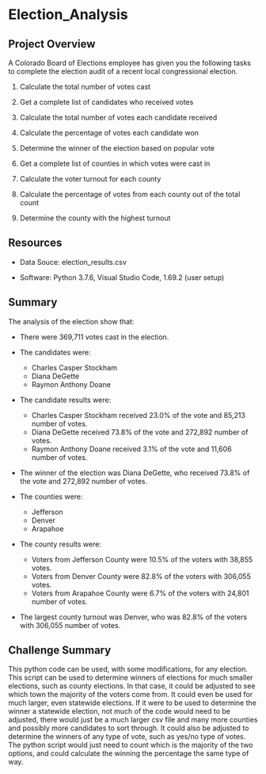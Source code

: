 # Election_Analysis

## Project Overview

A Colorado Board of Elections employee has given you the following tasks to complete the election audit of a recent local congressional election. 

1. Calculate the total number of votes cast
2. Get a complete list of candidates who received votes
3. Calculate the total number of votes each candidate received
4. Calculate the percentage of votes each candidate won
5. Determine the winner of the election based on popular vote

6. Get a complete list of counties in which votes were cast in
7. Calculate the voter turnout for each county
8. Calculate the percentage of votes from each county out of the total count
9. Determine the county with the highest turnout 

## Resources

* Data Souce: election_results.csv

* Software: Python 3.7.6, Visual Studio Code, 1.69.2 (user setup)

## Summary 
The analysis of the election show that:
* There were 369,711 votes cast in the election. 
* The candidates were:
  * Charles Casper Stockham
  * Diana DeGette
  * Raymon Anthony Doane
* The candidate results were:
  * Charles Casper Stockham received 23.0% of the vote and 85,213 number of votes. 
  * Diana DeGette received 73.8% of the vote and 272,892 number of votes. 
  * Raymon Anthony Doane received 3.1% of the vote and 11,606 number of votes. 
* The winner of the election was Diana DeGette, who received 73.8% of the vote and 272,892 number of votes. 

* The counties were:
  * Jefferson
  * Denver
  * Arapahoe
* The county results were:
  * Voters from Jefferson County were 10.5% of the voters with 38,855 votes.
  * Voters from Denver County were 82.8% of the voters with 306,055 votes.
  * Voters from Arapahoe County were 6.7% of the voters with 24,801 number of votes.
* The largest county turnout was Denver, who was 82.8% of the voters with 306,055 number of votes.

## Challenge Summary
This python code can be used, with some modifications, for any election. This script can be used to determine winners of elections for much smaller elections, such as county elections. In that case, it could be adjusted to see which town the majority of the voters come from. It could even be used for much larger, even statewide elections. If it were to be used to determine the winner a statewide election, not much of the code would need to be adjusted, there would just be a much larger csv file and many more counties and possibly more candidates to sort through. It could also be adjusted to determine the winners of any type of vote, such as yes/no type of votes. The python script would just need to count which is the majority of the two options, and could calculate the winning the percentage the same type of way.
